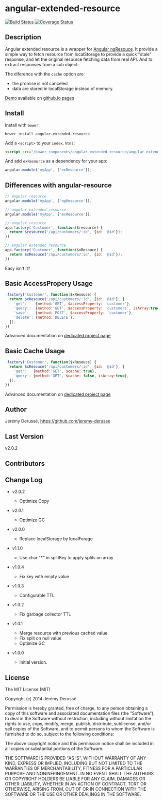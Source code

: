 # angular-extended-resource

[![Build Status](https://travis-ci.org/jeremy-derusse/angular-extended-resource.svg?branch=develop)](https://travis-ci.org/jeremy-derusse/angular-extended-resource)
[![Coverage Status](https://coveralls.io/repos/jeremy-derusse/angular-extended-resource/badge.png?branch=develop)](https://coveralls.io/r/jeremy-derusse/angular-extended-resource?branch=develop)

## Description

Angular extended resource is a wrapper for
[Angular ngResouce](https://github.com/angular/angular.js/tree/master/src/ngResource).
It provide a simple way to fetch resource from localStorage to provide a quick
"stale" response, and let the original resource fetching data from real API.
And to extract responses from a sub object:

The diference with the `cache` option are:
- the promise is not canceled
- data are stored in localStorage instead of memory.

[Demo](http://jeremy-derusse.github.io/angular-extended-resource/demo) available on [github.io pages](http://jeremy-derusse.github.io/angular-extended-resource)

## Install

Install with `bower`:

```shell
bower install angular-extended-resource
```

Add a `<script>` to your `index.html`:

```html
<script src="/bower_components/angular-extended-resource/angular-extended-resource.js"></script>
```

And add `exResource` as a dependency for your app:

```javascript
angular.module('myApp', ['exResource']);
```

## Differences with angular-resource

```javascript
// angular resource
angular.module('myApp', ['ngResource']);

// angular extended resource
angular.module('myApp', ['exResource']);
```

```javascript
// angular resource
app.factory('Customer', function($resource) {
  return $resource('/api/customers/:id', {id: '@id'});
})

// angular extended resource
app.factory('Customer', function($xResouce) {
  return $xResouce('/api/customers/:id', {id: '@id'});
})
```

Easy isn't it?

## Basic AccessPropery Usage

```javascript
.factory('Customer', function($xResouce) {
  return $xResouce('/api/customers/:id', {id: '@id'}, {
    'get':    {method:'GET', $accessProperty: 'customer'},
    'query':  {method:'GET', $accessProperty: 'customers', isArray:true},
    'save':   {method:'POST', $accessProperty: 'customer'},
    'delete': {method:'DELETE'},
  });
})
```

Advanced documentation on [dedicated project page](http://jeremy-derusse.github.io/angular-extended-resource)

## Basic Cache Usage

```javascript
.factory('Customer', function($xResouce) {
  return $xResouce('/api/customers/:id', {id: '@id'}, {
    'get':   {method:'GET', $cache: true},
    'query': {method:'GET', $cache: false, isArray:true},
  });
})
```

Advanced documentation on [dedicated project page](http://jeremy-derusse.github.io/angular-extended-resource)

## Author
Jérémy Derussé, https://github.com/jeremy-derusse

## Last Version
v2.0.2

## Contributors

## Change Log
* v2.0.2
    - Optimize Copy

* v2.0.1
    - Optimize GC

* v2.0.0
    - Replace localStorage by localForage

* v1.1.0
    - Use char "*" in splitKey to apply splits on array

* v1.0.4
    - Fix key with empty value

* v1.0.3
    - Configurable TTL

* v1.0.2
    - Fix garbage collector TTL

* v1.0.1
    - Merge resource with previous cached value.
    - Fix split on null value
    - Optimize GC

* v1.0.0
    - Initial version.


## License

The MIT License (MIT)

Copyright (c) 2014 Jérémy Derussé

Permission is hereby granted, free of charge, to any person obtaining a copy
of this software and associated documentation files (the "Software"), to deal
in the Software without restriction, including without limitation the rights
to use, copy, modify, merge, publish, distribute, sublicense, and/or sell
copies of the Software, and to permit persons to whom the Software is
furnished to do so, subject to the following conditions:

The above copyright notice and this permission notice shall be included in all
copies or substantial portions of the Software.

THE SOFTWARE IS PROVIDED "AS IS", WITHOUT WARRANTY OF ANY KIND, EXPRESS OR
IMPLIED, INCLUDING BUT NOT LIMITED TO THE WARRANTIES OF MERCHANTABILITY,
FITNESS FOR A PARTICULAR PURPOSE AND NONINFRINGEMENT. IN NO EVENT SHALL THE
AUTHORS OR COPYRIGHT HOLDERS BE LIABLE FOR ANY CLAIM, DAMAGES OR OTHER
LIABILITY, WHETHER IN AN ACTION OF CONTRACT, TORT OR OTHERWISE, ARISING FROM,
OUT OF OR IN CONNECTION WITH THE SOFTWARE OR THE USE OR OTHER DEALINGS IN THE
SOFTWARE.
